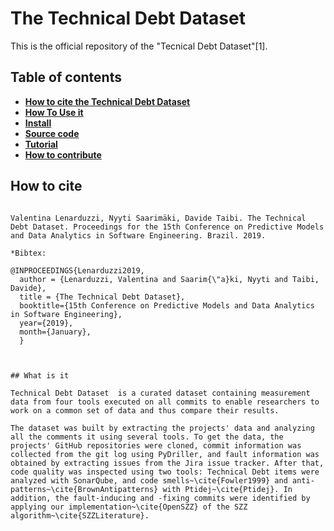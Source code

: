 # The Technical Debt Dataset

This is the official repository of the "Tecnical Debt Dataset"[1]. 



## Table of contents
* **[How to cite the Technical Debt Dataset](#how-to-cite)**
* **[How To Use it](#requirements)**
* **[Install](#install)**
* **[Source code](#source-code)**
* **[Tutorial](#tutorial)**
* **[How to contribute](#how-to-contribute)**

## How to cite 

```

Valentina Lenarduzzi, Nyyti Saarimäki, Davide Taibi. The Technical Debt Dataset. Proceedings for the 15th Conference on Predictive Models and Data Analytics in Software Engineering. Brazil. 2019. 

*Bibtex: 

@INPROCEEDINGS{Lenarduzzi2019,
  author = {Lenarduzzi, Valentina and Saarim{\"a}ki, Nyyti and Taibi, Davide},
  title = {The Technical Debt Dataset},
  booktitle={15th Conference on Predictive Models and Data Analytics in Software Engineering}, 
  year={2019}, 
  month={January},
  }



## What is it

Technical Debt Dataset  is a curated dataset containing measurement data from four tools executed on all commits to enable researchers to work on a common set of data and thus compare their results.

The dataset was built by extracting the projects' data and analyzing all the comments it using several tools. To get the data, the projects' GitHub repositories were cloned, commit information was collected from the git log using PyDriller, and fault information was obtained by extracting issues from the Jira issue tracker. After that, code quality was inspected using two tools: Technical Debt items were analyzed with SonarQube, and code smells~\cite{Fowler1999} and anti-patterns~\cite{BrownAntipatterns} with Ptidej~\cite{Ptidej}. In addition, the fault-inducing and -fixing commits were identified by applying our implementation~\cite{OpenSZZ} of the SZZ algorithm~\cite{SZZLiterature}.



 

